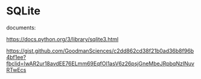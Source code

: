 # SQLite

documents:

https://docs.python.org/3/library/sqlite3.html

https://gist.github.com/GoodmanSciences/c2dd862cd38f21b0ad36b8f96b4bf1ee?fbclid=IwAR2ur18avdEE76ELmm69EqfOI1asV6z26psjGneMbeJRpbqNzINuvRTwEcs
